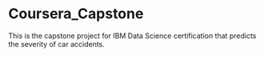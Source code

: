 # Coursera_Capstone
This is the capstone project for IBM Data Science certification that predicts the severity of car accidents.
